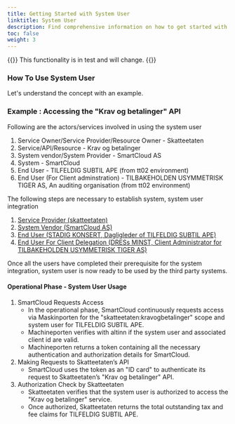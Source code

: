 ```yaml
---
title: Getting Started with System User
linktitle: System User
description: Find comprehensive information on how to get started with the System User.
toc: false
weight: 3
---
```


{{<notice warning>}}
 This functionality is in test and will change.
{{</notice>}}

### How To Use System User
Let's understand the concept with an example.

### Example : Accessing the "Krav og betalinger" API
Following are the actors/services involved in using the system user
1. Service Owner/Service Provider/Resource Owner - Skatteetaten
2. Service/API/Resource - Krav og betalinger
3. System vendor/System Provider - SmartCloud AS
4. System - SmartCloud
5. End User - TILFELDIG SUBTIL APE (from tt02 environment)
6. End User (For Client adminstration) - TILBAKEHOLDEN USYMMETRISK TIGER AS, An auditing organisation (from tt02 environment)

The following steps are necessary to establish system, system user integration
1. [Service Provider (skatteetaten)](../../guides/serviceowner/)
2. [System Vendor (SmartCloud AS)](../../guides/systemvendor/)
3. [End User (STADIG KONSERT, Dagligleder of TILFELDIG SUBTIL APE)](../../guides/enduser/#guide-for-end-user-stadig-konsert-dagligleder-of-tilfeldig-subtil-ape)
3. [End User For Client Delegation (DRESs MINST, Client Administrator for TILBAKEHOLDEN USYMMETRISK TIGER AS)](../../guides/enduser/#guide-for-end-user-dress-minst-client-administrator-for-tilbakeholden-usymmetrisk-tiger-as-)

Once all the users have completed their prerequisite for the system integration, system user is now ready to be used by the third party systems.

#### Operational Phase - System User Usage
1. SmartCloud Requests Access
   - In the operational phase, SmartCloud continuously requests access via Maskinporten for the "skatteetaten:kravogbetalinger" scope and system user for TILFELDIG SUBTIL APE.
   - Machineporten verifies with altinn if the system user and associated client id are valid.
   - Machineporten returns a token containing all the necessary authentication and authorization details for SmartCloud.
2. Making Requests to Skatteetaten’s API
   - SmartCloud uses the token as an "ID card" to authenticate its request to Skatteetaten’s "Krav og betalinger" API.
3. Authorization Check by Skatteetaten
   - Skatteetaten verifies that the system user is authorized to access the "Krav og betalinger" service.
   - Once authorized, Skatteetaten returns the total outstanding tax and fee claims for TILFELDIG SUBTIL APE.